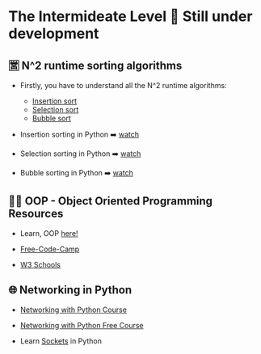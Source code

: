 
# The Intermideate Level 🎯 Still under development

## 🈺 N^2 runtime sorting algorithms

* Firstly, you have to understand all the N^2 runtime algorithms:
    * [Insertion sort](https://www.youtube.com/watch?v=JU767SDMDvA)
    * [Selection sort](https://www.youtube.com/watch?v=g-PGLbMth_g)
    * [Bubble sort](https://www.youtube.com/watch?v=xli_FI7CuzA)

* Insertion sorting in Python ➡️ [watch](https://www.youtube.com/watch?v=R_wDA-PmGE4&t=407s)
* Selection sorting in Python ➡️ [watch](https://www.youtube.com/watch?v=ee80YmiaSVQ)
* Bubble sorting in Python ➡️ [watch](https://www.youtube.com/watch?v=g_xesqdQqvA)

## 👨‍💻 OOP - Object Oriented Programming Resources

* Learn, OOP [here!](https://realpython.com/python3-object-oriented-programming/)

* [Free-Code-Camp](https://www.freecodecamp.org/news/object-oriented-programming-in-python/)

* [W3 Schools](https://www.w3schools.com/python/python_classes.asp)

## 🌐 Networking in Python

* [Networking with Python Course](https://www.udemy.com/course/python-networking/)

* [Networking with Python Free Course](https://www.youtube.com/watch?v=FGdiSJakIS4)

* Learn [Sockets](https://realpython.com/python-sockets/) in Python
